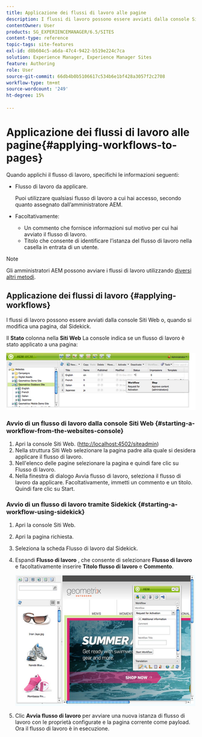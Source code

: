 ```yaml
---
title: Applicazione dei flussi di lavoro alle pagine
description: I flussi di lavoro possono essere avviati dalla console Siti Web o, quando si modifica una pagina, dal Sidekick.
contentOwner: User
products: SG_EXPERIENCEMANAGER/6.5/SITES
content-type: reference
topic-tags: site-features
exl-id: d8b604c5-a6da-47c4-9422-b519e224c7ca
solution: Experience Manager, Experience Manager Sites
feature: Authoring
role: User
source-git-commit: 66db4b0b5106617c534b6e1bf428a3057f2c2708
workflow-type: tm+mt
source-wordcount: '249'
ht-degree: 15%

---
```


# Applicazione dei flussi di lavoro alle pagine{#applying-workflows-to-pages}

Quando applichi il flusso di lavoro, specifichi le informazioni seguenti:

* Flusso di lavoro da applicare.

  Puoi utilizzare qualsiasi flusso di lavoro a cui hai accesso, secondo quanto assegnato dall’amministratore AEM.
* Facoltativamente:

   * Un commento che fornisce informazioni sul motivo per cui hai avviato il flusso di lavoro.
   * Titolo che consente di identificare l’istanza del flusso di lavoro nella casella in entrata di un utente.

>[!NOTE]
>
>Gli amministratori AEM possono avviare i flussi di lavoro utilizzando [diversi altri metodi](/help/sites-administering/workflows-starting.md).

## Applicazione dei flussi di lavoro {#applying-workflows}

I flussi di lavoro possono essere avviati dalla console Siti Web o, quando si modifica una pagina, dal Sidekick.

Il **Stato** colonna nella **Siti Web** La console indica se un flusso di lavoro è stato applicato a una pagina:

![workflowstatus](assets/workflowstatus.png)

### Avvio di un flusso di lavoro dalla console Siti Web {#starting-a-workflow-from-the-websites-console}

1. Apri la console Siti Web. ([http://localhost:4502/siteadmin](http://localhost:4502/siteadmin))
1. Nella struttura Siti Web selezionare la pagina padre alla quale si desidera applicare il flusso di lavoro.
1. Nell&#39;elenco delle pagine selezionare la pagina e quindi fare clic su Flusso di lavoro.
1. Nella finestra di dialogo Avvia flusso di lavoro, seleziona il flusso di lavoro da applicare. Facoltativamente, immetti un commento e un titolo. Quindi fare clic su Start.

### Avvio di un flusso di lavoro tramite Sidekick {#starting-a-workflow-using-sidekick}

1. Apri la console Siti Web.
1. Apri la pagina richiesta.
1. Seleziona la scheda Flusso di lavoro dal Sidekick.
1. Espandi **Flusso di lavoro** , che consente di selezionare **Flusso di lavoro** e facoltativamente inserire **Titolo flusso di lavoro** e **Commento**.

   ![workflowavvio barra laterale](assets/workflowstartsidekick.png)

1. Clic **Avvia flusso di lavoro** per avviare una nuova istanza di flusso di lavoro con le proprietà configurate e la pagina corrente come payload. Ora il flusso di lavoro è in esecuzione.
